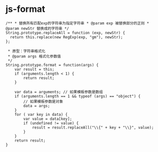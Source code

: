 # js-format

>
    /** * 替换所有匹配exp的字符串为指定字符串 * @param exp 被替换部分的正则 * @param newStr 替换成的字符串 */
    String.prototype.replaceAll = function (exp, newStr) {
      return this.replace(new RegExp(exp, "gm"), newStr);
    };
 

>
     * 原型：字符串格式化
     * @param args 格式化参数值
     */
    String.prototype.format = function(args) {
        var result = this;
        if (arguments.length < 1) {
            return result;
        }
     
        var data = arguments; // 如果模板参数是数组
        if (arguments.length == 1 && typeof (args) == "object") {
            // 如果模板参数是对象
            data = args;
        }
        for ( var key in data) {
            var value = data[key];
            if (undefined != value) {
                result = result.replaceAll("\\{" + key + "\\}", value);
            }
        }
        return result;
    }
